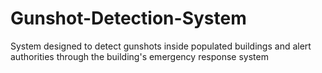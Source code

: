 # Gunshot-Detection-System
System designed to detect gunshots inside populated buildings and alert authorities through the building's emergency response system
